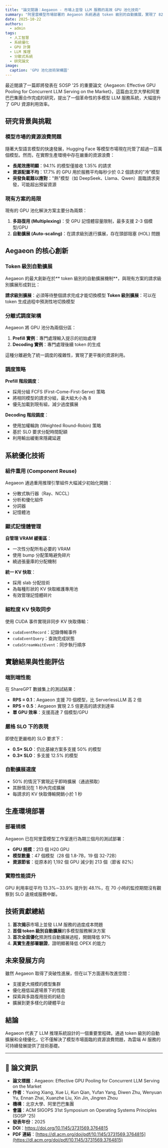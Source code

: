 ```yaml
---
title: "論文閱讀：Aegaeon - 市場上並發 LLM 服務的高效 GPU 池化技術"
summary: "阿里雲模型市場部署的 Aegaeon 系統通過 token 級別的自動擴展，實現了 82% 的 GPU 資源節省，支援單 GPU 同時服務高達 7 個模型"
date: 2025-10-22
authors:
  - admin
tags:
  - 人工智慧
  - 系統優化
  - GPU 計算
  - LLM 推理
  - 分散式系統
  - 研究論文
image:
  caption: 'GPU 池化技術架構圖'
---
```


最近閱讀了一篇即將發表在 SOSP '25 的重要論文《Aegaeon: Effective GPU Pooling for Concurrent LLM Serving on the Market》，這篇由北京大學和阿里巴巴集團合作完成的研究，提出了一個革命性的多模型 LLM 服務系統，大幅提升了 GPU 資源利用效率。

## 研究背景與挑戰

### 模型市場的資源浪費問題

隨著大型語言模型的快速發展，Hugging Face 等模型市場現在托管了超過一百萬個模型。然而，在實際生產環境中存在嚴重的資源浪費：

- **長尾效應明顯**：94.1% 的模型僅接收 1.35% 的請求
- **資源配置不均**：17.7% 的 GPU 用於服務平均每秒少於 0.2 個請求的"冷"模型
- **突發負載難以應對**："熱"模型（如 DeepSeek、Llama、Qwen）面臨請求突發，可能超出預留資源

### 現有方案的局限

現有的 GPU 池化解決方案主要分為兩類：

1. **多路復用 (Multiplexing)**：受 GPU 記憶體容量限制，最多支援 2-3 個模型/GPU
2. **自動擴展 (Auto-scaling)**：在請求級別進行擴展，存在頭部阻塞 (HOL) 問題

## Aegaeon 的核心創新

### Token 級別自動擴展

Aegaeon 的最大創新在於** token 級別的自動擴展機制**，與現有方案的請求級別擴展形成對比：

**請求級別擴展**：必須等待整個請求完成才能切換模型
**Token 級別擴展**：可以在 token 生成過程中預測性地切換模型

### 分離式調度架構

Aegaeon 將 GPU 池分為兩個分區：

1. **Prefill 實例**：專門處理輸入提示的初始處理
2. **Decoding 實例**：專門處理後續 token 的生成

這種分離避免了統一調度的複雜性，實現了更平衡的資源利用。

### 調度策略

**Prefill 階段調度**：
- 採用分組 FCFS (First-Come-First-Serve) 策略
- 將相同模型的請求分組，最大組大小為 8
- 優先加載到現有組，減少過度擴展

**Decoding 階段調度**：
- 使用加權輪詢 (Weighted Round-Robin) 策略
- 基於 SLO 要求分配時間配額
- 利用輸出緩衝來隱藏延遲

## 系統優化技術

### 組件重用 (Component Reuse)

Aegaeon 通過重用推理引擎組件大幅減少初始化開銷：
- 分散式執行器（Ray、NCCL）
- 分析和優化組件
- 分詞器
- 記憶體池

### 顯式記憶體管理

**自管理 VRAM 緩衝區**：
- 一次性分配所有必要的 VRAM
- 使用 bump 分配策略避免碎片
- 繞過張量庫的分配機制

**統一 KV 快取**：
- 採用 slab 分配技術
- 為每種形狀的 KV 快取維護專用池
- 有效管理記憶體碎片

### 細粒度 KV 快取同步

使用 CUDA 事件實現非同步 KV 快取傳輸：
- `cudaEventRecord`：記錄傳輸事件
- `cudaEventQuery`：查詢完成狀態
- `cudaStreamWaitEvent`：同步執行順序

## 實驗結果與性能評估

### 端到端性能

在 ShareGPT 數據集上的測試結果：

- **RPS = 0.1**：Aegaeon 支援 70 個模型，比 ServerlessLLM 高 2 倍
- **RPS = 0.5**：Aegaeon 實現 2.5 倍更高的請求到達率
- **單 GPU 效率**：支援高達 7 個模型/GPU

### 嚴格 SLO 下的表現

即使在更嚴格的 SLO 要求下：
- **0.5× SLO**：仍比基線方案多支援 50% 的模型
- **0.3× SLO**：多支援 12.5% 的模型

### 自動擴展速度

- 50% 的情況下實現近乎即時擴展（通過預取）
- 其餘情況在 1 秒內完成擴展
- 每請求的 KV 快取傳輸開銷小於 1 秒

## 生產環境部署

### 部署規模

Aegaeon 已在阿里雲模型工作室進行為期三個月的測試部署：

- **GPU 規模**：213 個 H20 GPU
- **模型數量**：47 個模型（28 個 1.8-7B，19 個 32-72B）
- **資源節省**：從原本的 1,192 個 GPU 減少到 213 個（節省 82%）

### 實際性能提升

GPU 利用率從平均 13.3%∼33.9% 提升到 48.1%，在 70 小時的監控期間沒有觀察到 SLO 違規或服務中斷。

## 技術貢獻總結

1. **首次揭示**市場上並發 LLM 服務的過度成本問題
2. **首個 token 級別自動擴展**的多模型服務解決方案
3. **首次全面優化**預測性自動擴展過程，開銷降低 97%
4. **真實生產部署驗證**，證明顯著降低 OPEX 的能力

## 未來發展方向

雖然 Aegaeon 取得了突破性進展，但在以下方面還有改進空間：

- 支援更大規模的模型集群
- 優化極低延遲場景下的性能
- 探索與多路復用技術的結合
- 擴展到更多樣化的硬體平台

## 結論

Aegaeon 代表了 LLM 推理系統設計的一個重要里程碑。通過 token 級別的自動擴展和全棧優化，它不僅解決了模型市場面臨的資源浪費問題，為雲端 AI 服務的可持續發展提供了技術基礎。

---

## 📄 論文資訊

- **論文標題**：Aegaeon: Effective GPU Pooling for Concurrent LLM Serving on the Market
- **作者**：Yuxing Xiang, Xue Li, Kun Qian, Yufan Yang, Diwen Zhu, Wenyuan Yu, Ennan Zhai, Xuanzhe Liu, Xin Jin, Jingren Zhou
- **機構**：北京大學、阿里巴巴集團
- **會議**：ACM SIGOPS 31st Symposium on Operating Systems Principles (SOSP '25)
- **發表年份**：2025
- **DOI**：https://doi.org/10.1145/3731569.3764815
- **PDF 連結**：[https://dl.acm.org/doi/pdf/10.1145/3731569.3764815](https://dl.acm.org/doi/pdf/10.1145/3731569.3764815)